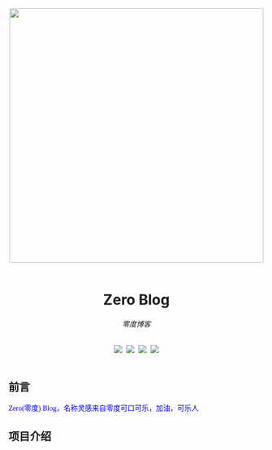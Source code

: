 <div align=center><img src="https://ftp.bmp.ovh/imgs/2020/08/46341119c90d5ae8.png" width="500px" heigth = "200px"></div><br> 
<h1 align="center">Zero Blog</h1>
<h6 align="center">零度博客</h6>
<div align=center><img src="https://img.shields.io/badge/Language-Java-yellow.svg">&nbsp;&nbsp;<img src="https://img.shields.io/badge/JDK-1.8-green.svg">&nbsp;&nbsp;<img src="https://img.shields.io/badge/Maven-3.6-silver.svg">&nbsp;&nbsp;<img src="https://img.shields.io/badge/Author-Am0xil-blue.svg"></div><br/>

## 前言
<font color="blue" face="微软雅黑">Zero(零度) Blog，名称灵感来自零度可口可乐，加油，可乐人</font><br/>

## 项目介绍
